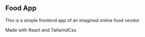 ## Food App

This is a simple frontend app of an imagined online food vendor.

Made with React and TailwindCss.